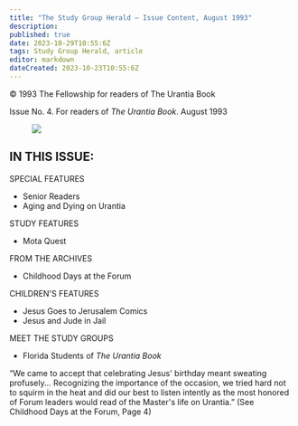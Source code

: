 ```yaml
---
title: "The Study Group Herald — Issue Content, August 1993"
description: 
published: true
date: 2023-10-29T10:55:6Z
tags: Study Group Herald, article
editor: markdown
dateCreated: 2023-10-23T10:55:6Z
---
```


<p class="v-card v-sheet theme--light gray lighten-3 px-2">© 1993 The Fellowship for readers of The Urantia Book</p>

Issue No. 4. For readers of _The Urantia Book_. August 1993

<figure id="Figure_1" class="image urantiapedia">
<img src="/image/article/Study_Group_Herald/Frontpage3.jpg">
</figure>

## IN THIS ISSUE:

SPECIAL FEATURES

- Senior Readers
- Aging and Dying on Urantia

STUDY FEATURES

- Mota Quest

FROM THE ARCHIVES

- Childhood Days at the Forum

CHILDREN'S FEATURES

- Jesus Goes to Jerusalem Comics
- Jesus and Jude in Jail

MEET THE STUDY GROUPS

- Florida Students of _The Urantia Book_


“We came to accept that celebrating Jesus' birthday meant sweating profusely... Recognizing the importance of the occasion, we tried hard not to squirm in the heat and did our best to listen intently as the most honored of Forum leaders would read of the Master's life on Urantia.” (See Childhood Days at the Forum, Page 4)